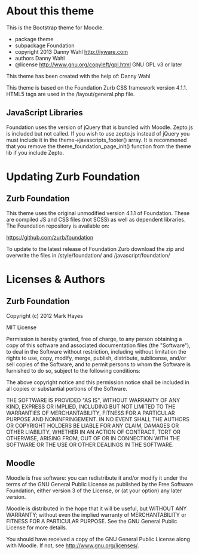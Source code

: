 About this theme
================

This is the Bootstrap theme for Moodle.

* package    theme
* subpackage Foundation
* copyright  2013 Danny Wahl <http://iyware.com>
* authors    Danny Wahl
* @license   http://www.gnu.org/copyleft/gpl.html GNU GPL v3 or later

This theme has been created with the help of:
Danny Wahl

This theme is based on the Foundation Zurb CSS framework version 4.1.1.
HTML5 tags are used in the /layout/general.php file.


JavaScript Libraries
--------------------
Foundation uses the version of jQuery that is bundled with Moodle.  Zepto.js is included
but not called.  If you wish to use zepto.js instead of jQuery you must include it in the
theme->javascripts_footer() array.  It is recommened that you remove the theme_foundation_page_init()
function from the theme lib if you include Zepto.

Updating Zurb Foundation
========================

Zurb Foundation
---------------
This theme uses the original unmodified version 4.1.1 of Foundation. These are
compiled JS and CSS files (not SCSS) as well as dependent libraries. The Foundation repository is available on:

https://github.com/zurb/foundation

To update to the latest release of Foundation Zurb download the zip and overwrite the files in
/style/foundation/ and /javascript/foundation/

Licenses & Authors
==================

Zurb Foundation
---------------
Copyright (c) 2012 Mark Hayes

MIT License

Permission is hereby granted, free of charge, to any person obtaining
a copy of this software and associated documentation files (the
"Software"), to deal in the Software without restriction, including
without limitation the rights to use, copy, modify, merge, publish,
distribute, sublicense, and/or sell copies of the Software, and to
permit persons to whom the Software is furnished to do so, subject to
the following conditions:

The above copyright notice and this permission notice shall be
included in all copies or substantial portions of the Software.

THE SOFTWARE IS PROVIDED "AS IS", WITHOUT WARRANTY OF ANY KIND,
EXPRESS OR IMPLIED, INCLUDING BUT NOT LIMITED TO THE WARRANTIES OF
MERCHANTABILITY, FITNESS FOR A PARTICULAR PURPOSE AND
NONINFRINGEMENT. IN NO EVENT SHALL THE AUTHORS OR COPYRIGHT HOLDERS BE
LIABLE FOR ANY CLAIM, DAMAGES OR OTHER LIABILITY, WHETHER IN AN ACTION
OF CONTRACT, TORT OR OTHERWISE, ARISING FROM, OUT OF OR IN CONNECTION
WITH THE SOFTWARE OR THE USE OR OTHER DEALINGS IN THE SOFTWARE.

Moodle
------
Moodle is free software: you can redistribute it and/or modify
it under the terms of the GNU General Public License as published by
the Free Software Foundation, either version 3 of the License, or
(at your option) any later version.

Moodle is distributed in the hope that it will be useful,
but WITHOUT ANY WARRANTY; without even the implied warranty of
MERCHANTABILITY or FITNESS FOR A PARTICULAR PURPOSE.  See the
GNU General Public License for more details.

You should have received a copy of the GNU General Public License
along with Moodle.  If not, see <http://www.gnu.org/licenses/>.